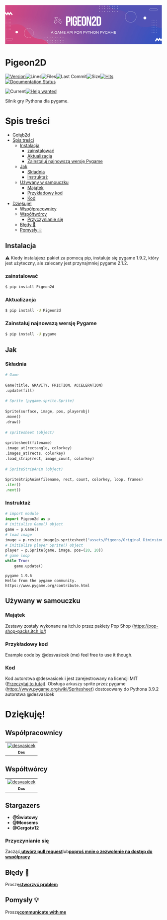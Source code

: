 <center><img src="Pigeon2d.png"></center>

# Pigeon2D

[![Version](https://img.shields.io/pypi/v/Pigeon2D)](https://pypi.org/project/Pigeon2D/)![Lines](https://img.shields.io/tokei/lines/github/desvasicek/Pigeon2D)![Files](https://img.shields.io/github/directory-file-count/desvasicek/Pigeon2D)![Last Commit](https://img.shields.io/github/last-commit/desvasicek/Pigeon2D)![Size](https://img.shields.io/github/languages/code-size/desvasicek/Pigeon2D)[![Hits](https://hits.sh/github.com/desvasicek/Pigeon2D/hits.svg)](https://github.com/desvasicek/Pigeon2D)[![Documentation Status](https://readthedocs.org/projects/pigeon2d/badge/?version=latest)](https://pigeon2d.readthedocs.io/en/latest/?badge=latest)

![Current](https://img.shields.io/badge/currently-in%20progress-red)[![Help wanted](https://img.shields.io/badge/-help--wanted-yellow)](https://github.com/desvasicek/Pigeon2D/pulls)

Silnik gry Pythona dla pygame.

# Spis treści

-   [Gołąb2d](#pigeon2d)
-   [Spis treści](#table-of-contents)
    -   [Instalacja](#installation)
        -   [zainstalować](#install)
        -   [Aktualizacja](#upgrade)
        -   [Zainstaluj najnowszą wersję Pygame](#install-pygame-newest-version)
    -   [Jak](#how-to)
        -   [Składnia](#syntax)
        -   [Instruktaż](#tutorial)
    -   [Używany w samouczku](#used-in-tutorial)
        -   [Majątek](#assets)
        -   [Przykładowy kod](#example-code)
        -   [Kod](#code)
-   [Dziękuję!](#thank-you)
    -   [Współpracownicy](#collaborators)
    -   [Współtwórcy](#contributors)
        -   [Przyczynianie się](#contributing)
    -   [Błędy 🐛️](#bugs)
    -   [Pomysły 💡️](#ideas)

## Instalacja

⚠️ Kiedy instalujesz pakiet za pomocą pip, instaluje się pygame 1.9.2, który jest użyteczny, ale zalecany jest przynajmniej pygame 2.1.2.

### zainstalować

```bash
$ pip install Pigeon2d
```

### Aktualizacja

```bash
$ pip install -U Pigeon2d
```

### Zainstaluj najnowszą wersję Pygame

```bash
$ pip install -U pygame
```

## Jak

### Składnia

```python
# Game

Game(title, GRAVITY, FRICTION, ACCELERATION)
.update(fill)

# Sprite (pygame.sprite.Sprite)

Sprite(surface, image, pos, playerobj)
.move()
.draw()

# spritesheet (object)

spritesheet(filename)
.image_at(rectangle, colorkey)
.images_at(rects, colorkey)
.load_strip(rect, image_count, colorkey)

# SpriteStripAnim (object)

SpriteStripAnim(filename, rect, count, colorkey, loop, frames)
.iter()
.next()

```

### Instruktaż

```python
# import module
import Pigeon2d as p
# initialize Game() object
game = p.Game()
# load image
image = p.resize_image(p.spritesheet("assets/Pigeons/Original Diminsions/Pigeon Sprite Sheet.png").image_at((0, 16, 16, 16)))
# initialize player Sprite() object
player = p.Sprite(game, image, pos=(20, 20))
# game loop
while True:
    game.update()

```

    pygame 1.9.6
    Hello from the pygame community. https://www.pygame.org/contribute.html

## Używany w samouczku

### Majątek

Zestawy zostały wykonane na itch.io przez pakiety Pop Shop (<https://pop-shop-packs.itch.io/>)

### Przykładowy kod

Example code by @desvasicek (me) feel free to use it though.

### Kod

Kod autorstwa @desvasicek i jest zarejestrowany na licencji MIT ([Przeczytaj to tutaj](https://github.com/desvasicek/Pigeon2D/blob/main/LICENSE)).
Obsługa arkuszy sprite przez pygame (<https://www.pygame.org/wiki/Spritesheet>) dostosowany do Pythona 3.9.2 autorstwa @desvasicek

# Dziękuję!

## Współpracownicy

<!-- readme: collaborators -start -->

<table>
<tr>
    <td align="center">
        <a href="https://github.com/desvasicek">
            <img src="https://avatars.githubusercontent.com/u/84301435?v=4" width="100;" alt="desvasicek"/>
            <br />
            <sub><b>Des</b></sub>
        </a>
    </td></tr>
</table>
<!-- readme: collaborators -end -->

## Współtwórcy

<!-- readme: contributors -start -->

<table>
<tr>
    <td align="center">
        <a href="https://github.com/desvasicek">
            <img src="https://avatars.githubusercontent.com/u/84301435?v=4" width="100;" alt="desvasicek"/>
            <br />
            <sub><b>Des</b></sub>
        </a>
    </td></tr>
</table>
<!-- readme: contributors -end -->

## Stargazers

-   **@Światowy**
-   **@Moosems**
-   **@Cergotv12**

### Przyczynianie się

Zacząć,[**utwórz pull request**](https://github.com/desvasicek/Pigeon2D/pulls)lub[**poproś mnie o zezwolenie na dostęp do współpracy**](https://github.com/desvasicek/Pigeon2D/discussions/2)

## Błędy 🐛️

Proszę[**stworzyć problem**](https://github.com/desvasicek/Pigeon2D/issues)

## Pomysły 💡️

Proszę[**communicate with me**](https://github.com/desvasicek/Pigeon2D/discussions/1)
